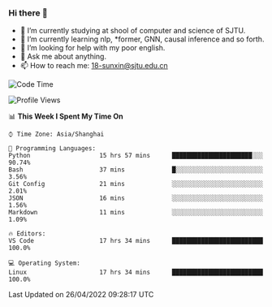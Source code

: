 ### Hi there 👋

<!--
**sunxin000/sunxin000** is a ✨ _special_ ✨ repository because its `README.md` (this file) appears on your GitHub profile.

Here are some ideas to get you started:

- 🔭 I’m currently working on ...
- 🌱 I’m currently learning ...
- 👯 I’m looking to collaborate on ...
- 🤔 I’m looking for help with ...
- 💬 Ask me about ...
- 📫 How to reach me: ...
- 😄 Pronouns: ...
- ⚡ Fun fact: ...
-->
- 🏫 I’m currently studying at shool of computer and science of SJTU.
- 🌱 I’m currently learning nlp, \*former, GNN, causal inference and so forth.
- 🤔 I’m looking for help with my poor english.
- 💬 Ask me about anything.
- 📫 How to reach me: 18-sunxin@sjtu.edu.cn
<!--START_SECTION:waka-->
![Code Time](http://img.shields.io/badge/Code%20Time-177%20hrs%2059%20mins-blue)

![Profile Views](http://img.shields.io/badge/Profile%20Views-10-blue)

📊 **This Week I Spent My Time On** 

```text
⌚︎ Time Zone: Asia/Shanghai

💬 Programming Languages: 
Python                   15 hrs 57 mins      ██████████████████████░░░   90.74% 
Bash                     37 mins             █░░░░░░░░░░░░░░░░░░░░░░░░   3.56% 
Git Config               21 mins             ░░░░░░░░░░░░░░░░░░░░░░░░░   2.01% 
JSON                     16 mins             ░░░░░░░░░░░░░░░░░░░░░░░░░   1.56% 
Markdown                 11 mins             ░░░░░░░░░░░░░░░░░░░░░░░░░   1.09%

🔥 Editors: 
VS Code                  17 hrs 34 mins      █████████████████████████   100.0%

💻 Operating System: 
Linux                    17 hrs 34 mins      █████████████████████████   100.0%

```


 Last Updated on 26/04/2022 09:28:17 UTC
<!--END_SECTION:waka-->
